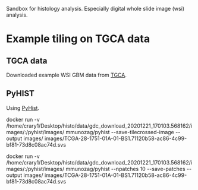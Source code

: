 Sandbox for histology analysis. Especially digital whole slide image (wsi) analysis.

# Example tiling on TGCA data

## TGCA data

Downloaded example WSI GBM data from [TGCA](https://portal.gdc.cancer.gov/legacy-archive/search/f?filters=%7B%22op%22:%22and%22,%22content%22:%5B%7B%22op%22:%22in%22,%22content%22:%7B%22field%22:%22files.data_format%22,%22value%22:%5B%22SVS%22%5D%7D%7D,%7B%22op%22:%22in%22,%22content%22:%7B%22field%22:%22cases.project.primary_site%22,%22value%22:%5B%22Brain%22%5D%7D%7D%5D%7D).

## PyHIST

Using [PyHist](https://github.com/manuel-munoz-aguirre/PyHIST#usescript).

docker run -v /home/crary1/Desktop/histo/data/gdc_download_20201221_170103.568162/images/:/pyhist/images/ mmunozag/pyhist --save-tilecrossed-image --output images/ images/TCGA-28-1751-01A-01-BS1.71120b58-ac86-4c99-bf81-73d8c08ac74d.svs

docker run -v /home/crary1/Desktop/histo/data/gdc_download_20201221_170103.568162/images/:/pyhist/images/ mmunozag/pyhist --npatches 10 --save-patches --output images/ images/TCGA-28-1751-01A-01-BS1.71120b58-ac86-4c99-bf81-73d8c08ac74d.svs
